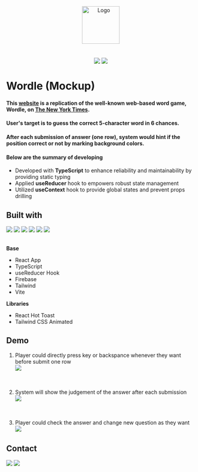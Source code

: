 <div align="center">
  <a href="https://wordle-polien-p5.web.app/" style="margin-bottom:20px; display:block;">
    <img src="https://imgur.com/ojXHYYy.png" alt="Logo" width="100px">
  </a>
  <br>
  <img src="https://img.shields.io/badge/React-18.2.0-blue"></img>
  <img src="https://img.shields.io/badge/vite-4.4.5-yellow"></img>

</div>

# Wordle (Mockup)

#### This [website](https://wordle-polien-p5.web.app/) is a replication of the well-known web-based word game, Wordle, on [The New York Times](https://www.nytimes.com/games/wordle/index.html).

#### User's target is to guess the correct 5-character word in 6 chances.

#### After each submission of answer (one row), system would hint if the position correct or not by marking background colors.

#### Below are the summary of developing

- Developed with **TypeScript** to enhance reliability and maintainability by providing static typing
- Applied **useReducer** hook to empowers robust state management
- Utilized **useContext** hook to provide global states and prevent props drilling

## Built with

<div>
  <img src="https://img.shields.io/badge/React-61DAFB.svg?style=for-the-badge&logo=React&logoColor=black" />
  <img src="https://img.shields.io/badge/Typescript-3178c6.svg?style=for-the-badge&logo=typescript&logoColor=white" />
  <img src="https://img.shields.io/badge/useReducer-593D88?style=for-the-badge&logo=react&logoColor=white" />
  <img src="https://img.shields.io/badge/Tailwind%20CSS-06B6D4.svg?style=for-the-badge&logo=Tailwind-CSS&logoColor=white" />
  <img src="https://img.shields.io/badge/Firebase-lightgray.svg?style=for-the-badge&logo=Firebase&logoColor=FFCC29" />
  <img src="https://img.shields.io/badge/Vite-FFDB33.svg?style=for-the-badge&logo=vite" />
</div>

<br>

**Base**

- React App
- TypeScript
- useReducer Hook
- Firebase
- Tailwind
- Vite

**Libraries**

- React Hot Toast
- Tailwind CSS Animated

## Demo

1. Player could directly press key or backspance whenever they want before submit one row
   <br>
   <img src="https://imgur.com/gjaw8wu.gif" />

<br>

2. System will show the judgement of the answer after each submission
   <br>
   <img src="https://imgur.com/mLaVpWX.gif" />

<br>

3. Player could check the answer and change new question as they want
   <br>
   <img src="https://imgur.com/YpHeHUl.gif" />

## Contact

<a href="https://www.linkedin.com/in/polienlin/"><img src="https://img.shields.io/badge/LinkedIn-0A66C2.svg?style=for-the-badge&logo=LinkedIn&logoColor=white" /></a>
<a href="mailto:polien.joe.lin@gmail.com"><img src="https://img.shields.io/badge/Gmail-EA4335.svg?style=for-the-badge&logo=Gmail&logoColor=white" /></a>
